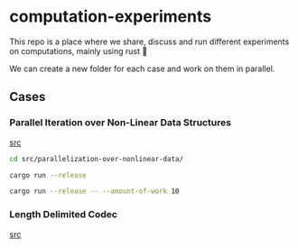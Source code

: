 # computation-experiments

This repo is a place where we share, discuss and run different experiments on computations, mainly using rust 🦀

We can create a new folder for each case and work on them in parallel.

## Cases

### Parallel Iteration over Non-Linear Data Structures

[src](https://github.com/orxfun/computation-experiments/tree/main/src/parallelization-over-nonlinear-data)

```bash
cd src/parallelization-over-nonlinear-data/

cargo run --release

cargo run --release -- --amount-of-work 10
```

### Length Delimited Codec

[src](https://github.com/orxfun/computation-experiments/tree/main/src/length-delimited-codec)
